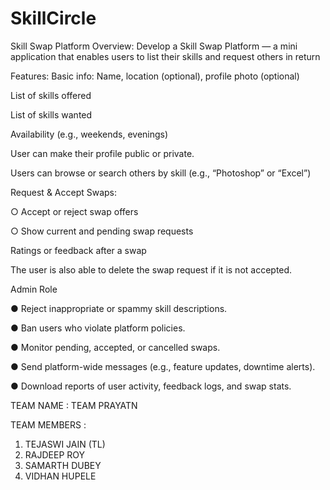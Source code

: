 # SkillCircle
Skill Swap Platform
Overview:
Develop a Skill Swap Platform — a mini application that enables users to list their skills and
request others in return


Features:
Basic info: Name, location (optional), profile photo (optional)


List of skills offered


List of skills wanted


Availability (e.g., weekends, evenings)


User can make their profile public or private.


Users can browse or search others by skill (e.g., “Photoshop” or “Excel”)


Request & Accept Swaps:


○ Accept or reject swap offers


○ Show current and pending swap requests


Ratings or feedback after a swap


The user is also able to delete the swap request if it is not accepted.

Admin Role


● Reject inappropriate or spammy skill descriptions.


● Ban users who violate platform policies.


● Monitor pending, accepted, or cancelled swaps.


● Send platform-wide messages (e.g., feature updates, downtime alerts).


● Download reports of user activity, feedback logs, and swap stats.



TEAM NAME : TEAM PRAYATN


TEAM MEMBERS :
1) TEJASWI JAIN (TL)
2) RAJDEEP ROY 
3) SAMARTH DUBEY
4) VIDHAN HUPELE
